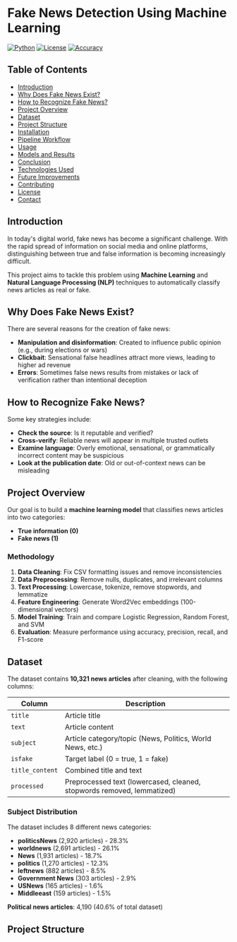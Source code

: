 
# Fake News Detection Using Machine Learning

[![Python](https://img.shields.io/badge/Python-3.8%2B-blue)](https://www.python.org/)
[![License](https://img.shields.io/badge/License-MIT-green.svg)](LICENSE)
[![Accuracy](https://img.shields.io/badge/Accuracy-97%25-success)]()

## Table of Contents
- [Introduction](#introduction)
- [Why Does Fake News Exist?](#why-does-fake-news-exist)
- [How to Recognize Fake News?](#how-to-recognize-fake-news)
- [Project Overview](#project-overview)
- [Dataset](#dataset)
- [Project Structure](#project-structure)
- [Installation](#installation)
- [Pipeline Workflow](#pipeline-workflow)
- [Usage](#usage)
- [Models and Results](#models-and-results)
- [Conclusion](#conclusion)
- [Technologies Used](#technologies-used)
- [Future Improvements](#future-improvements)
- [Contributing](#contributing)
- [License](#license)
- [Contact](#contact)

## Introduction

In today's digital world, fake news has become a significant challenge. With the rapid spread of information on social media and online platforms, distinguishing between true and false information is becoming increasingly difficult.

This project aims to tackle this problem using **Machine Learning** and **Natural Language Processing (NLP)** techniques to automatically classify news articles as real or fake.

## Why Does Fake News Exist?

There are several reasons for the creation of fake news:

- **Manipulation and disinformation**: Created to influence public opinion (e.g., during elections or wars)
- **Clickbait**: Sensational false headlines attract more views, leading to higher ad revenue
- **Errors**: Sometimes false news results from mistakes or lack of verification rather than intentional deception

## How to Recognize Fake News?

Some key strategies include:

- **Check the source**: Is it reputable and verified?
- **Cross-verify**: Reliable news will appear in multiple trusted outlets
- **Examine language**: Overly emotional, sensational, or grammatically incorrect content may be suspicious
- **Look at the publication date**: Old or out-of-context news can be misleading

## Project Overview

Our goal is to build a **machine learning model** that classifies news articles into two categories:
- **True information (0)**
- **Fake news (1)**

### Methodology

1. **Data Cleaning**: Fix CSV formatting issues and remove inconsistencies
2. **Data Preprocessing**: Remove nulls, duplicates, and irrelevant columns
3. **Text Processing**: Lowercase, tokenize, remove stopwords, and lemmatize
4. **Feature Engineering**: Generate Word2Vec embeddings (100-dimensional vectors)
5. **Model Training**: Train and compare Logistic Regression, Random Forest, and SVM
6. **Evaluation**: Measure performance using accuracy, precision, recall, and F1-score

## Dataset

The dataset contains **10,321 news articles** after cleaning, with the following columns:

| Column | Description |
|--------|-------------|
| `title` | Article title |
| `text` | Article content |
| `subject` | Article category/topic (News, Politics, World News, etc.) |
| `isfake` | Target label (0 = true, 1 = fake) |
| `title_content` | Combined title and text |
| `processed` | Preprocessed text (lowercased, cleaned, stopwords removed, lemmatized) |

### Subject Distribution

The dataset includes 8 different news categories:
- **politicsNews** (2,920 articles) - 28.3%
- **worldnews** (2,691 articles) - 26.1%
- **News** (1,931 articles) - 18.7%
- **politics** (1,270 articles) - 12.3%
- **leftnews** (882 articles) - 8.5%
- **Government News** (303 articles) - 2.9%
- **USNews** (165 articles) - 1.6%
- **Middleeast** (159 articles) - 1.5%

**Political news articles**: 4,190 (40.6% of total dataset)

## Project Structure
